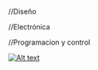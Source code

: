 //Diseño 

//Electrónica

//Programacion y control 

[![Alt text](https://img.youtube.com/vi/LIFhNVencnU/0.jpg)](https://www.youtube.com/watch?v=LIFhNVencnU)
